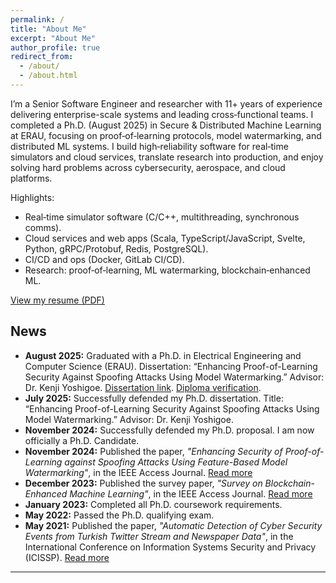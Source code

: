 ```yaml
---
permalink: /
title: "About Me"
excerpt: "About Me"
author_profile: true
redirect_from: 
  - /about/
  - /about.html
---
```


I’m a Senior Software Engineer and researcher with 11+ years of experience delivering enterprise-scale systems and leading cross‑functional teams. I completed a Ph.D. (August 2025) in Secure & Distributed Machine Learning at ERAU, focusing on proof‑of‑learning protocols, model watermarking, and distributed ML systems. I build high‑reliability software for real‑time simulators and cloud services, translate research into production, and enjoy solving hard problems across cybersecurity, aerospace, and cloud platforms.

Highlights:
- Real‑time simulator software (C/C++, multithreading, synchronous comms).
- Cloud services and web apps (Scala, TypeScript/JavaScript, Svelte, Python, gRPC/Protobuf, Redis, PostgreSQL).
- CI/CD and ops (Docker, GitLab CI/CD).
- Research: proof‑of‑learning, ML watermarking, blockchain‑enhanced ML.

[View my resume (PDF)](/Ozgur_Ural_PhD_Resume.pdf)

## News

 - **August 2025:** Graduated with a Ph.D. in Electrical Engineering and Computer Science (ERAU). Dissertation: “Enhancing Proof-of-Learning Security Against Spoofing Attacks Using Model Watermarking.” Advisor: Dr. Kenji Yoshigoe. [Dissertation link](https://commons.erau.edu/edt/905/). [Diploma verification](https://www.parchment.com/u/award/f48bdb435249f1ac871ed66e818ef1ae).
 - **July 2025:** Successfully defended my Ph.D. dissertation. Title: “Enhancing Proof-of-Learning Security Against Spoofing Attacks Using Model Watermarking.” Advisor: Dr. Kenji Yoshigoe.
- **November 2024:** Successfully defended my Ph.D. proposal. I am now officially a Ph.D. Candidate.  
- **November 2024:** Published the paper, *"Enhancing Security of Proof-of-Learning against Spoofing Attacks Using Feature-Based Model Watermarking"*, in the IEEE Access Journal. [Read more](https://ieeexplore.ieee.org/abstract/document/10741282)  
- **December 2023:** Published the survey paper, *"Survey on Blockchain-Enhanced Machine Learning"*, in the IEEE Access Journal. [Read more](https://ieeexplore.ieee.org/abstract/document/10366252)  
- **January 2023:** Completed all Ph.D. coursework requirements.  
- **May 2022:** Passed the Ph.D. qualifying exam.  
- **May 2021:** Published the paper, *"Automatic Detection of Cyber Security Events from Turkish Twitter Stream and Newspaper Data"*, in the International Conference on Information Systems Security and Privacy (ICISSP). [Read more](https://www.scitepress.org/PublishedPapers/2021/102016/102016.pdf)  

---
